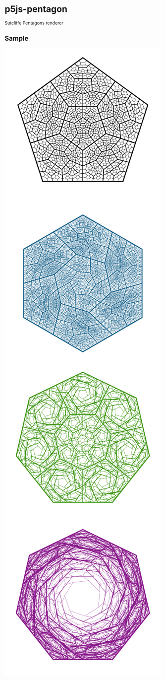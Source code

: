 # p5js-pentagon

Sutcliffe Pentagons renderer

## Sample

![my fractal1](img/sample/my-fractal1.png)
![my fractal2](img/sample/my-fractal2.png)
![my fractal3](img/sample/my-fractal3.png)
![my fractal4](img/sample/my-fractal4.png)
